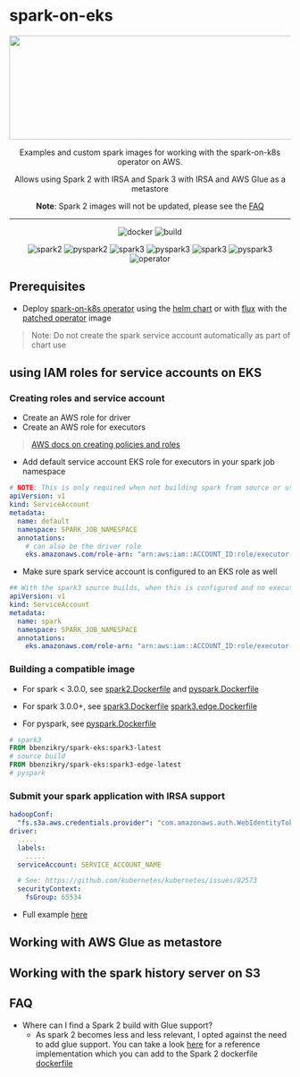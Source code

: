 # spark-on-eks

<!-- markdownlint-disable MD033 -->
<center>
<img src="https://user-images.githubusercontent.com/1993348/91601148-d0b01b80-e971-11ea-9903-6299b2396499.png" width="921" height="186">

Examples and custom spark images for working with the spark-on-k8s operator on AWS.

Allows using Spark 2 with IRSA and Spark 3 with IRSA and AWS Glue as a metastore

**Note**: Spark 2 images will not be updated, please see the [FAQ](#faq)

---

![docker](https://img.shields.io/docker/automated/bbenzikry/spark-eks?style=plastic)
![build](https://img.shields.io/docker/build/bbenzikry/spark-eks?style=plastic)

![spark2](https://img.shields.io/docker/v/bbenzikry/spark-eks/spark2-latest)
![pyspark2](https://img.shields.io/docker/v/bbenzikry/spark-eks/pyspark2-latest)
![spark3](https://img.shields.io/docker/v/bbenzikry/spark-eks/spark3-latest)
![pyspark3](https://img.shields.io/docker/v/bbenzikry/spark-eks/pyspark3-latest)
![spark3](https://img.shields.io/docker/v/bbenzikry/spark-eks/spark3-edge)
![pyspark3](https://img.shields.io/docker/v/bbenzikry/spark-eks/pyspark3-edge)
![operator](https://img.shields.io/docker/v/bbenzikry/spark-eks/operator-latest)

</center>

## Prerequisites

- Deploy [spark-on-k8s operator](https://github.com/GoogleCloudPlatform/spark-on-k8s-operator) using the [helm chart](https://github.com/helm/charts/tree/master/incubator/sparkoperator) or with [flux](./flux/releases/operator.yaml) with the [patched operator](./docker/operator.Dockerfile) image

> Note: Do not create the spark service account automatically as part of chart use

## using IAM roles for service accounts on EKS

### Creating roles and service account

- Create an AWS role for driver
- Create an AWS role for executors

> [AWS docs on creating policies and roles](https://docs.aws.amazon.com/eks/latest/userguide/create-service-account-iam-policy-and-role.html)

- Add default service account EKS role for executors in your spark job namespace

```yaml
# NOTE: This is only required when not building spark from source or using a version of spark < 3.1. If using our edge docker images for spark3/pyspark3 you can skip this step
apiVersion: v1
kind: ServiceAccount
metadata:
  name: default
  namespace: SPARK_JOB_NAMESPACE
  annotations:
    # can also be the driver role
    eks.amazonaws.com/role-arn: "arn:aws:iam::ACCOUNT_ID:role/executor-role"
```

- Make sure spark service account is configured to an EKS role as well

```yaml
## With the spark3 source builds, when this is configured and no executor role exists, executors default to this SA as well.
apiVersion: v1
kind: ServiceAccount
metadata:
  name: spark
  namespace: SPARK_JOB_NAMESPACE
  annotations:
    eks.amazonaws.com/role-arn: "arn:aws:iam::ACCOUNT_ID:role/executor-role"
```

### Building a compatible image

- For spark < 3.0.0, see [spark2.Dockerfile](./docker/spark2.Dockerfile) and [pyspark.Dockerfile](./docker/pyspark.Dockerfile)

- For spark 3.0.0+, see [spark3.Dockerfile](./docker/spark3.Dockerfile) [spark3.edge.Dockerfile](docker/spark3.edge.Dockerfile)

- For pyspark, see [pyspark.Dockerfile](./docker/pyspark.Dockerfile)

```dockerfile
# spark3
FROM bbenzikry/spark-eks:spark3-latest
# source build
FROM bbenzikry/spark-eks:spark3-edge-latest
# pyspark

```

### Submit your spark application with IRSA support

```yaml
hadoopConf:
  "fs.s3a.aws.credentials.provider": "com.amazonaws.auth.WebIdentityTokenCredentialsProvider"
driver:
  .....
  labels:
    .....
  serviceAccount: SERVICE_ACCOUNT_NAME

  # See: https://github.com/kubernetes/kubernetes/issues/82573
  securityContext:
    fsGroup: 65534
```

- Full example [here]()

## Working with AWS Glue as metastore

## Working with the spark history server on S3

## FAQ

- Where can I find a Spark 2 build with Glue support?
  - As spark 2 becomes less and less relevant, I opted against the need to add glue support.
    You can take a look [here](https://github.com/tinyclues/spark-glue-data-catalog/blob/master/build-spark.sh) for a reference implementation which you can add to the Spark 2 dockerfile [dockerfile](./docker/spark2.Dockerfile)
